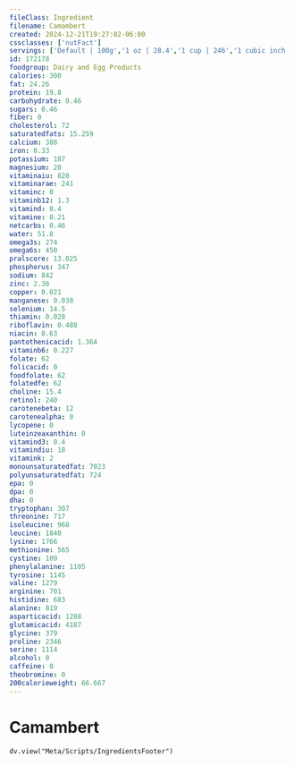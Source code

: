 ```yaml
---
fileClass: Ingredient
filename: Camambert
created: 2024-12-21T19:27:02-06:00
cssclasses: ['nutFact']
servings: ['Default | 100g','1 oz | 28.4','1 cup | 246','1 cubic inch | 17','1 wedge (1.33 oz) | 38']
id: 172178
foodgroup: Dairy and Egg Products
calories: 300
fat: 24.26
protein: 19.8
carbohydrate: 0.46
sugars: 0.46
fiber: 0
cholesterol: 72
saturatedfats: 15.259
calcium: 388
iron: 0.33
potassium: 187
magnesium: 20
vitaminaiu: 820
vitaminarae: 241
vitaminc: 0
vitaminb12: 1.3
vitamind: 0.4
vitamine: 0.21
netcarbs: 0.46
water: 51.8
omega3s: 274
omega6s: 450
pralscore: 13.025
phosphorus: 347
sodium: 842
zinc: 2.38
copper: 0.021
manganese: 0.038
selenium: 14.5
thiamin: 0.028
riboflavin: 0.488
niacin: 0.63
pantothenicacid: 1.364
vitaminb6: 0.227
folate: 62
folicacid: 0
foodfolate: 62
folatedfe: 62
choline: 15.4
retinol: 240
carotenebeta: 12
carotenealpha: 0
lycopene: 0
luteinzeaxanthin: 0
vitamind3: 0.4
vitamindiu: 18
vitamink: 2
monounsaturatedfat: 7023
polyunsaturatedfat: 724
epa: 0
dpa: 0
dha: 0
tryptophan: 307
threonine: 717
isoleucine: 968
leucine: 1840
lysine: 1766
methionine: 565
cystine: 109
phenylalanine: 1105
tyrosine: 1145
valine: 1279
arginine: 701
histidine: 683
alanine: 819
asparticacid: 1288
glutamicacid: 4187
glycine: 379
proline: 2346
serine: 1114
alcohol: 0
caffeine: 0
theobromine: 0
200calorieweight: 66.667
---
```


# Camambert

```dataviewjs
dv.view("Meta/Scripts/IngredientsFooter")
```